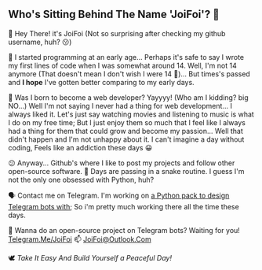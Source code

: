 Who's Sitting Behind The Name 'JoiFoi'? 🤔
-------------------------------------
👋 Hey There! it's JoiFoi (Not so surprising after checking my github username, huh? 😗)

🌱 I started programming at an early age... Perhaps it's safe to say I wrote my first lines of code when I was somewhat around 14.
Well, I'm not 14 anymore (That doesn't mean I don't wish I were 14 🤧)... But times's passed and **I hope** I've gotten better comparing to my early days.

🤠 Was I born to become a web developer? Yayyyy! (Who am I kidding? big NO...) Well I'm not saying I never had a thing for web development... I always liked it. Let's just say watching movies and listening to music is what I do on my free time; But I just enjoy them so much that I feel like I always had a thing for them that could grow and become my passion... Well that didn't happen and I'm not unhappy about it. I can't imagine a day without coding, Feels like an addiction these days 😀

😕 Anyway... Github's where I like to post my projects and follow other open-source software. 🐍 Days are passing in a snake routine. I guess I'm not the only one obsessed with Python, huh?

🗣 Contact me on Telegram. I'm working on [a Python pack to design Telegram bots with](https://github.com/python-telegram-bot/python-telegram-bot); So i'm pretty much working there all the time these days.

🚀 Wanna do an open-source project on Telegram bots? Waiting for you! [Telegram.Me/JoiFoi](t.me/JoiFoi)
📫 JoiFoi@Outlook.Com

🕊 *Take It Easy And Build Yourself a Peaceful Day!*

<!---
JoiFoi/JoiFoi is a ✨ special ✨ repository because its `README.md` (this file) appears on your GitHub profile.
You can click the Preview link to take a look at your changes.
--->
